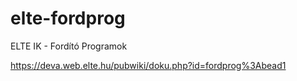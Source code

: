 # elte-fordprog
ELTE IK - Fordító Programok

https://deva.web.elte.hu/pubwiki/doku.php?id=fordprog%3Abead1